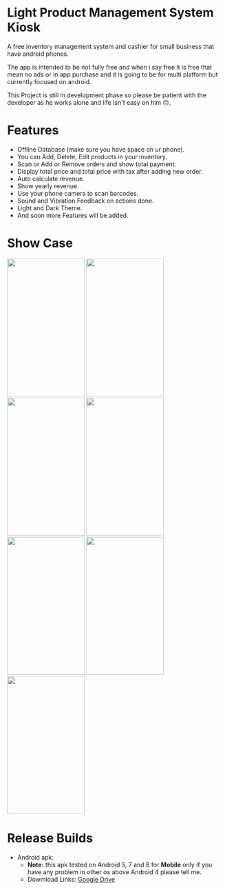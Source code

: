 # Light Product Management System Kiosk
A free inventory management system and cashier for small business that have android phones.

The app is intended to be not fully free and when i say free it is free that mean no ads or in app purchase and it is going to be for multi platform but currently focused on android.

This Project is still in development phase so please be patient with the developer as he works alone and life isn't easy on him 😔.

# Features
  - Offline Database (make sure you have space on ur phone).
  - You can Add, Delete, Edit products in your inventory.
  - Scan or Add or Remove orders and show total payment.
  - Display total price and total price with tax after adding new order.
  - Auto calculate revenue.
  - Show yearly revenue.
  - Use your phone camera to scan barcodes.
  - Sound and Vibration Feedback on actions done.
  - Light and Dark Theme.
  - And soon more Features will be added.

# Show Case
  <img src="https://github.com/user-attachments/assets/ae068446-61f1-43ac-8fd8-6015c5309cb4" width="180" height="320">
  <img src="https://github.com/user-attachments/assets/e6ff2ff4-8d10-49ec-ae23-fe1253749f07" width="180" height="320">
  <img src="https://github.com/user-attachments/assets/7403be15-2c9f-46ee-b3b6-2fdfd8768a08" width="180" height="320"> 
  <img src="https://github.com/user-attachments/assets/79d3e2a7-56c7-476b-bcd3-cbcf5f686b64" width="180" height="320">
  <img src="https://github.com/user-attachments/assets/27251310-b05b-4d6b-8631-39f9733a6bf1" width="180" height="320">
  <img src="https://github.com/user-attachments/assets/bde227a8-9f5e-42ef-a85c-208475dc5d69" width="180" height="320">
  <img src="https://github.com/user-attachments/assets/6bfd2ba7-8285-4467-9869-45cafdf2f53a" width="180" height="320">
  
# Release Builds
 * Android apk:
   - **Note:** this apk tested on Android 5, 7 and 8 for **Mobile** only if you have any problem in other os above Android 4 please tell me.
   - Dowmload Links: [Google Drive](https://drive.google.com/file/d/1LCuV5HrcsV4BeLF98DNKY7-FDNwDqcHl/view?usp=sharing)
   
